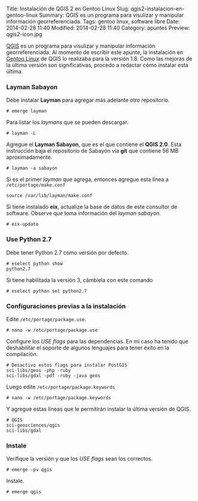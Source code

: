 Title: Instalación de QGIS 2 en Gentoo Linux
Slug: qgis2-instalacion-en-gentoo-linux
Summary: QGIS es un programa para visulizar y manipular información georreferenciada.
Tags: gentoo linux, software libre
Date: 2014-02-28 11:40
Modified: 2014-02-28 11:40
Category: apuntes
Preview: qgis2-icon.jpg


[QGIS](http://www.qgis.org/es/site/index.html) es un programa para visulizar y manipular información georreferenciada. Al momento de escribir este apunte, la instalación en [Gentoo Linux](http://gentoo.org/) de QGIS lo realizaba para la versión 1.8. Como las mejoras de la última versión son significativas, procedo a redactar cómo instalar esta última.

### Layman Sabayon

Debe instalar **Layman** para agregar más adelante otro repositorio.

    # emerge layman

Para listar los _laymans_ que se pueden descargar.

    # layman -L

Agregue el **Layman Sabayon**, que es el que contiene el **QGIS 2.0**. Esta instrucción baja el repositorio de Sabayón vía **git** que contiene 56 MB aproximadamente.

    # layman -a sabayon

Si es el primer _layman_ que agrega, entonces agregue esta línea a `/etc/portage/make.conf`

    source /var/lib/layman/make.conf

Si tiene instalado **eix**, actualize la base de datos de este consultor de software. Observe que toma información del _layman sabayon_.

    # eix-update

### Use Python 2.7

Debe tener Python 2.7 como versión por defecto.

    # eselect python show
    python2.7

Si tiene habilitada la versión 3, cámbiela con este comando

    # eselect python set python2.7

### Configuraciones previas a la instalación

Edite `/etc/portage/package.use`.

    # nano -w /etc/portage/package.use

Configure los _USE flags_ para las dependencias. En mi caso ha tenido que deshabilitar el soporte de algunos lenguajes para tener éxito en la compilación.

    # Desactivo estos flags para instalar PostGIS
    sci-libs/geos -php -ruby
    sci-libs/gdal -pdf -ruby -java geos

Luego edite `/etc/portage/package.keywords`

    # nano -w /etc/portage/package.keywords

Y agregue estas líneas que le permitirán instalar la última versión de QGIS.

    # QGIS
    sci-geosciences/qgis
    sci-libs/gdal

### Instale

Verifique la versión y que los _USE flags_ sean los correctos.

    # emerge -pv qgis

Instale.

    # emerge qgis
